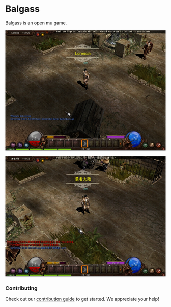 # Balgass

Balgass is an open mu game.

![en image](en.jpg)

![zh image](zh.jpg)

### Contributing

Check out our [contribution guide](contributing.md) to get started. We appreciate your help!
